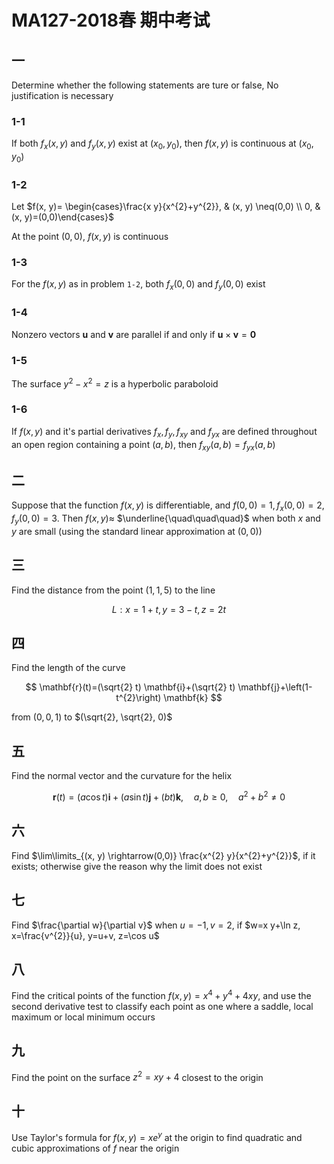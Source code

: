 # MA127-2018春 期中考试

## 一

Determine whether the following statements are ture or false, No justification is necessary

### 1-1

If both $f_{x}(x, y)$ and $f_{y}(x, y)$ exist at $\left(x_{0}, y_{0}\right)$, then $f(x, y)$ is continuous at $\left(x_{0}, y_{0}\right)$

### 1-2

Let $f(x, y)= \begin{cases}\frac{x y}{x^{2}+y^{2}}, & (x, y) \neq(0,0) \\ 0, & (x, y)=(0,0)\end{cases}$

At the point $(0,0)$, $f(x,y)$ is continuous

### 1-3

For the $f(x, y)$ as in problem `1-2`, both $f_{x}(0,0)$ and $f_{y}(0,0)$ exist

### 1-4

Nonzero vectors $\mathbf{u}$ and $\mathbf{v}$ are parallel if and only if $\mathbf{u} \times \mathbf{v}=\mathbf{0}$

### 1-5

The surface $y^{2}-x^{2}=z$ is a hyperbolic paraboloid

### 1-6

If  $f(x, y)$ and it's partial derivatives $f_{x},f_{y},f_{xy}$ and $f_{yx}$ are defined throughout an open region containing a point $(a,b)$, then $f_{xy}(a,b)=f_{yx}(a,b)$

## 二

Suppose that the function $f(x, y)$ is differentiable, and $f(0,0)=1, f_{x}(0,0)=2, f_{y}(0,0)=3$. Then $f(x, y) \approx$ $\underline{\quad\quad\quad}$ when both $x$ and $y$ are small (using the standard linear approximation at $(0,0)$)

## 三

Find the distance from the point $(1,1,5)$ to the line

$$
L: x=1+t, y=3-t, z=2 t
$$

## 四

Find the length of the curve

$$
\mathbf{r}(t)=(\sqrt{2} t) \mathbf{i}+(\sqrt{2} t) \mathbf{j}+\left(1-t^{2}\right) \mathbf{k}
$$

from $(0,0,1)$ to $(\sqrt{2}, \sqrt{2}, 0)$

## 五

Find the normal vector and the curvature for the helix

$$
\mathbf{r}(t)=(a \cos t) \mathbf{i}+(a \sin t) \mathbf{j}+(b t) \mathbf{k}, \quad a, b \geq 0, \quad a^{2}+b^{2} \neq 0
$$

## 六

Find $\lim\limits_{(x, y) \rightarrow(0,0)} \frac{x^{2} y}{x^{2}+y^{2}}$, if it exists; otherwise give the reason why the limit does not exist

## 七

Find $\frac{\partial w}{\partial v}$ when $u=-1, v=2$, if $w=x y+\ln z, x=\frac{v^{2}}{u}, y=u+v, z=\cos u$

## 八

Find the critical points of the function $f(x, y)=x^{4}+y^{4}+4 x y$, and use the second derivative test to classify each point as one where a saddle, local maximum or local minimum occurs

## 九

Find the point on the surface $z^{2}=x y+4$ closest to the origin

## 十

Use Taylor's formula for $f(x, y)=x e^{y}$ at the origin to find quadratic and cubic approximations of $f$ near the origin
